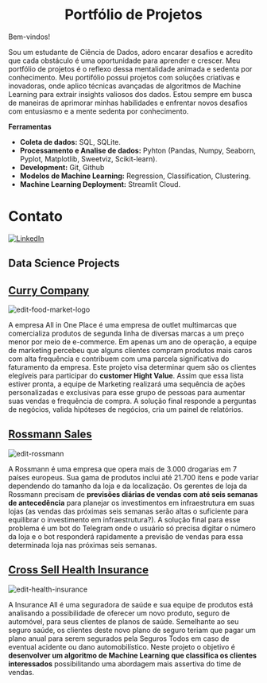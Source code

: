 
# <center>Portfólio de Projetos</center>

Bem-vindos!

Sou um estudante de Ciência de Dados,  adoro encarar desafios e acredito que cada obstáculo é uma oportunidade para aprender e crescer. Meu portfólio de projetos é o reflexo dessa mentalidade animada e sedenta por conhecimento.
Meu portifólio possui projetos com soluções criativas e inovadoras, onde aplico técnicas avançadas de algoritmos de Machine Learning para extrair insights valiosos dos dados. 
Estou sempre em busca de maneiras de aprimorar minhas habilidades e enfrentar novos desafios com entusiasmo e a mente sedenta por conhecimento.
 

**Ferramentas**
- **Coleta de dados:** SQL, SQLite.
- **Processamento e Analise de dados:** Pyhton (Pandas, Numpy, Seaborn, Pyplot, Matplotlib, Sweetviz, Scikit-learn).
- **Development:** Git, Github
- **Modelos de Machine Learning:** Regression, Classification, Clustering.
- **Machine Learning Deployment:**  Streamlit Cloud.

# Contato

[<img alt="LinkedIn" src="https://img.shields.io/badge/LinkedIn-0077B5?style=for-the-badge&logo=linkedin&logoColor=white"/>](https://www.linkedin.com/in/deikson-camargo/)

## Data Science Projects

## [Curry Company](https://github.com/DeiksonCamargo/curry_company)

![edit-food-market-logo](https://github.com/DeiksonCamargo/DeiksonCamargo/assets/104236701/f539c178-0200-475f-b0c1-715f05cb1809)

A empresa All in One Place é uma empresa de outlet multimarcas que comercializa produtos de segunda linha de diversas marcas a um preço menor por meio de e-commerce. Em apenas um ano de operação, a equipe de marketing percebeu que alguns clientes compram produtos mais caros com alta frequência e contribuem com uma parcela significativa do faturamento da empresa. Este projeto visa determinar quem são os clientes elegíveis para participar do **customer Hight Value**. Assim que essa lista estiver pronta, a equipe de Marketing realizará uma sequência de ações personalizadas e exclusivas para esse grupo de pessoas para aumentar suas vendas e frequência de compra. A solução final responde a perguntas de negócios, valida hipóteses de negócios, cria um painel de relatórios.


## [Rossmann Sales](https://github.com/DeiksonCamargo/rossmann_sales)

![edit-rossmann](https://github.com/DeiksonCamargo/DeiksonCamargo/assets/104236701/52034e12-a53c-4302-addf-c55ec85fafab)

A Rossmann é uma empresa que opera mais de 3.000 drogarias em 7 países europeus. Sua gama de produtos inclui até 21.700 itens e pode variar dependendo do tamanho da loja e da localização. Os gerentes de loja da Rossmann precisam de **previsões diárias de vendas com até seis semanas de antecedência** para planejar os investimentos em infraestrutura em suas lojas (as vendas das próximas seis semanas serão altas o suficiente para equilibrar o investimento em infraestrutura?). A solução final para esse problema é um bot do Telegram onde o usuário só precisa digitar o número da loja e o bot responderá rapidamente a previsão de vendas para essa determinada loja nas próximas seis semanas.
 

## [Cross Sell Health Insurance](https://github.com/DeiksonCamargo/health_insurance)

![edit-health-insurance](https://github.com/DeiksonCamargo/DeiksonCamargo/assets/104236701/c94fe2a6-8459-4ab9-ad8f-4b6e420e45ae)

A Insurance All é uma seguradora de saúde e sua equipe de produtos está analisando a possibilidade de oferecer um novo produto, seguro de automóvel, para seus clientes de planos de saúde. Semelhante ao seu seguro saúde, os clientes deste novo plano de seguro teriam que pagar um plano anual para serem segurados pela Seguros Todos em caso de eventual acidente ou dano automobilístico. Neste projeto o objetivo é **desenvolver um algoritmo de Machine Learning que classifica os clientes interessados** possibilitando uma abordagem mais assertiva do time de vendas.



